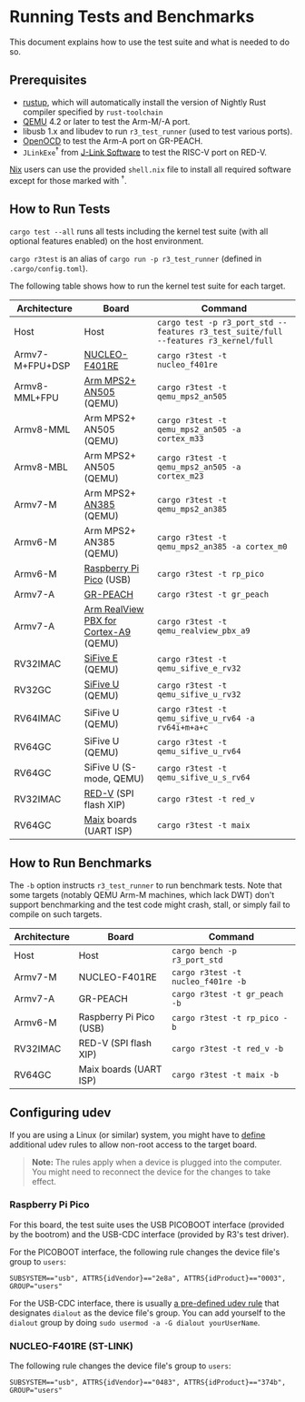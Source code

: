 # Running Tests and Benchmarks

This document explains how to use the test suite and what is needed to do so.

## Prerequisites

 - [rustup][], which will automatically install the version of Nightly Rust compiler specified by `rust-toolchain`
 - [QEMU](https://www.qemu.org/) 4.2 or later to test the Arm-M/-A port.
 - libusb 1.x and libudev to run `r3_test_runner` (used to test various ports).
 - [OpenOCD](http://openocd.org) to test the Arm-A port on GR-PEACH.
 - `JLinkExe`<sup>†</sup> from [J-Link Software][] to test the RISC-V port on RED-V.

[rustup]: https://rustup.rs/
[J-Link Software]: https://www.segger.com/downloads/jlink#J-LinkSoftwareAndDocumentationPack

[Nix][] users can use the provided `shell.nix` file to install all required software except for those marked with <sup>†</sup>.

[Nix]: https://nixos.org/nix/

## How to Run Tests

`cargo test --all` runs all tests including the kernel test suite (with all optional features enabled) on the host environment.

`cargo r3test` is an alias of `cargo run -p r3_test_runner` (defined in `.cargo/config.toml`).

The following table shows how to run the kernel test suite for each target.

|   Architecture  |                   Board                   |                                       Command                                       |
|-----------------|-------------------------------------------|-------------------------------------------------------------------------------------|
| Host            | Host                                      | `cargo test -p r3_port_std --features r3_test_suite/full --features r3_kernel/full` |
| Armv7-M+FPU+DSP | [NUCLEO-F401RE][]                         | `cargo r3test -t nucleo_f401re`                                                     |
| Armv8-MML+FPU   | [Arm MPS2+][] [AN505][] (QEMU)            | `cargo r3test -t qemu_mps2_an505`                                                   |
| Armv8-MML       | Arm MPS2+ AN505 (QEMU)                    | `cargo r3test -t qemu_mps2_an505 -a cortex_m33`                                     |
| Armv8-MBL       | Arm MPS2+ AN505 (QEMU)                    | `cargo r3test -t qemu_mps2_an505 -a cortex_m23`                                     |
| Armv7-M         | Arm MPS2+ [AN385][] (QEMU)                | `cargo r3test -t qemu_mps2_an385`                                                   |
| Armv6-M         | Arm MPS2+ AN385 (QEMU)                    | `cargo r3test -t qemu_mps2_an385 -a cortex_m0`                                      |
| Armv6-M         | [Raspberry Pi Pico][] (USB)               | `cargo r3test -t rp_pico`                                                           |
| Armv7-A         | [GR-PEACH][]                              | `cargo r3test -t gr_peach`                                                          |
| Armv7-A         | [Arm RealView PBX for Cortex-A9][] (QEMU) | `cargo r3test -t qemu_realview_pbx_a9`                                              |
| RV32IMAC        | [SiFive E][] (QEMU)                       | `cargo r3test -t qemu_sifive_e_rv32`                                                |
| RV32GC          | [SiFive U][] (QEMU)                       | `cargo r3test -t qemu_sifive_u_rv32`                                                |
| RV64IMAC        | SiFive U (QEMU)                           | `cargo r3test -t qemu_sifive_u_rv64 -a rv64i+m+a+c`                                 |
| RV64GC          | SiFive U (QEMU)                           | `cargo r3test -t qemu_sifive_u_rv64`                                                |
| RV64GC          | SiFive U (S-mode, QEMU)                   | `cargo r3test -t qemu_sifive_u_s_rv64`                                              |
| RV32IMAC        | [RED-V][] (SPI flash XIP)                 | `cargo r3test -t red_v`                                                             |
| RV64GC          | [Maix][] boards (UART ISP)                | `cargo r3test -t maix`                                                              |

[NUCLEO-F401RE]: https://www.st.com/en/evaluation-tools/nucleo-f401re.html
[Arm MPS2+]: https://developer.arm.com/tools-and-software/development-boards/fpga-prototyping-boards/mps2
[AN505]: http://infocenter.arm.com/help/topic/com.arm.doc.dai0505b/index.html
[AN385]: https://developer.arm.com/documentation/dai0385/d/
[GR-PEACH]: https://www.renesas.com/us/en/products/gadget-renesas/boards/gr-peach.html
[Arm RealView PBX for Cortex-A9]: https://developer.arm.com/docs/dui0440/latest/preface
[SiFive E]: https://github.com/sifive/freedom-e-sdk
[SiFive U]: https://github.com/sifive/freedom-u-sdk
[RED-V]: https://www.sparkfun.com/products/15594?_ga=2.171541280.1047902909.1599963676-1377824336.1599963676
[Maix]: https://maixduino.sipeed.com/en/
[Raspberry Pi Pico]: https://pico.raspberrypi.org/

## How to Run Benchmarks

The `-b` option instructs `r3_test_runner` to run benchmark tests. Note that some targets (notably QEMU Arm-M machines, which lack DWT) don't support benchmarking and the test code might crash, stall, or simply fail to compile on such targets.

| Architecture |          Board          |              Command               |
|--------------|-------------------------|------------------------------------|
| Host         | Host                    | `cargo bench -p r3_port_std`       |
| Armv7-M      | NUCLEO-F401RE           | `cargo r3test -t nucleo_f401re -b` |
| Armv7-A      | GR-PEACH                | `cargo r3test -t gr_peach -b`      |
| Armv6-M      | Raspberry Pi Pico (USB) | `cargo r3test -t rp_pico -b`       |
| RV32IMAC     | RED-V (SPI flash XIP)   | `cargo r3test -t red_v -b`         |
| RV64GC       | Maix boards (UART ISP)  | `cargo r3test -t maix -b`          |


## Configuring udev

If you are using a Linux (or similar) system, you might have to [define][] additional udev rules to allow non-root access to the target board.

> **Note:** The rules apply when a device is plugged into the computer. You might need to reconnect the device for the changes to take effect.

[define]: https://wiki.archlinux.org/title/udev

### Raspberry Pi Pico

For this board, the test suite uses the USB PICOBOOT interface (provided by the bootrom) and the USB-CDC interface (provided by R3's test driver).

For the PICOBOOT interface, the following rule changes the device file's group to `users`:

```
SUBSYSTEM=="usb", ATTRS{idVendor}=="2e8a", ATTRS{idProduct}=="0003", GROUP="users"
```

For the USB-CDC interface, there is usually [a pre-defined udev rule][] that designates `dialout` as the device file's group. You can add yourself to the `dialout` group by doing `sudo usermod -a -G dialout yourUserName`.

[a pre-defined udev rule]: https://unix.stackexchange.com/questions/395464/permissions-incorrect-on-symlink-to-dev-ttyacm0-created-by-udev-rule

### NUCLEO-F401RE (ST-LINK)

The following rule changes the device file's group to `users`:

```
SUBSYSTEM=="usb", ATTRS{idVendor}=="0483", ATTRS{idProduct}=="374b", GROUP="users"
```
